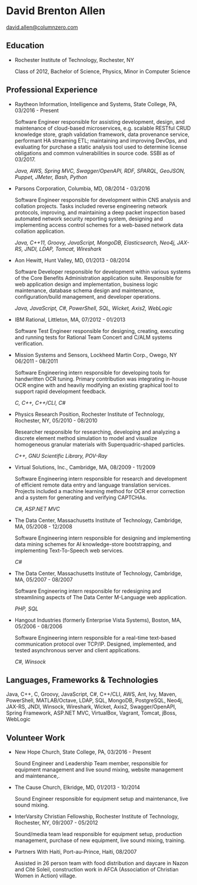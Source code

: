 # David Brenton Allen

david.allen@columnzero.com

## Education

* Rochester Institute of Technology, Rochester, NY

    Class of 2012, Bachelor of Science, Physics, Minor in Computer Science

## Professional Experience

* Raytheon Information, Intelligence and Systems, State College, PA, 03/2016 - Present

    Software Engineer responsible for assisting development, design, and maintenance of cloud-based microservices, e.g. scalable RESTful CRUD knowledge store, graph validation framework, data provenance service, performant HA streaming ETL; maintaining and improving DevOps, and evaluating for purchase a static analysis tool used to determine license obligations and common vulnerabilities in source code. SSBI as of 03/2017.

    *Java, AWS, Spring MVC, Swagger/OpenAPI, RDF, SPARQL, GeoJSON, Puppet, JMeter, Bash, Python*

* Parsons Corporation, Columbia, MD, 08/2014 - 03/2016

    Software Engineer responsible for development within CNS analysis and collation projects. Tasks included reverse engineering network protocols, improving, and maintaining a deep packet inspection based automated network security reporting system, designing and implementing access control schemes for a web-based network data collation application.

    *Java, C++11, Groovy, JavaScript, MongoDB, Elasticsearch, Neo4j, JAX-RS, JNDI, LDAP, Tomcat, Wireshark*

* Aon Hewitt, Hunt Valley, MD, 01/2013 - 08/2014

    Software Developer responsible for development within various systems of the Core Benefits Administration application suite. Responsible for web application design and implementation, business logic maintenance, database schema design and maintenance, configuration/build management, and developer operations.

    *Java, JavaScript, C#, PowerShell, SQL, Wicket, Axis2, WebLogic*

* IBM Rational, Littleton, MA, 07/2012 - 01/2013

    Software Test Engineer responsible for designing, creating, executing and running tests for Rational Team Concert and C/ALM systems verification.

* Mission Systems and Sensors, Lockheed Martin Corp., Owego, NY    06/2011 - 08/2011

    Software Engineering intern responsible for developing tools for handwritten OCR tuning. Primary contribution was integrating in-house OCR engine with and heavily modifying an existing graphical tool to support rapid development feedback.

    *C, C++, C++/CLI, C#*

* Physics Research Position, Rochester Institute of Technology, Rochester, NY, 05/2010 - 08/2010

    Researcher responsible for researching, developing and analyzing a discrete element method simulation to model and visualize homogeneous granular materials with Superquadric-shaped particles.

    *C++, GNU Scientific Library, POV-Ray*

* Virtual Solutions, Inc., Cambridge, MA, 08/2009 - 11/2009

    Software Engineering intern responsible for research and development of efficient remote data entry and language translation services. Projects included a machine learning method for OCR error correction and a system for generating and verifying CAPTCHAs.

    *C#, ASP.NET MVC*

* The Data Center, Massachusetts Institute of Technology, Cambridge, MA, 05/2008 - 12/2008

    Software Engineering intern responsible for designing and implementing data mining schemes for AI knowledge-store bootstrapping, and implementing Text-To-Speech web services.

    *C#*

* The Data Center, Massachusetts Institute of Technology, Cambridge, MA, 05/2007 - 08/2007

    Software Engineering intern responsible for redesigning and streamlining aspects of The Data Center M-Language web application.

    *PHP, SQL*

* Hangout Industries (formerly Enterprise Vista Systems), Boston, MA, 05/2006 - 08/2006

    Software Engineering intern responsible for a real-time text-based communication protocol over TCP/IP. Designed, implemented, and tested asynchronous server and client applications.

    *C#, Winsock*

## Languages, Frameworks & Technologies

Java, C++, C, Groovy, JavaScript, C#, C++/CLI, AWS, Ant, Ivy, Maven, PowerShell, MATLAB/Octave, LDAP, SQL, MongoDB, PostgreSQL, Neo4j, JAX-RS, JNDI, Winsock, Wireshark, Wicket, Axis2, Swagger/OpenAPI, Spring Framework, ASP.[]()NET MVC, VirtualBox, Vagrant, Tomcat, jBoss, WebLogic

## Volunteer Work

* New Hope Church, State College, PA, 03/2016 - Present

    Sound Engineer and Leadership Team member, responsible for equipment management and live sound mixing, website management and maintenance,.

* The Cause Church, Elkridge, MD, 01/2013 - 10/2014

    Sound Engineer responsible for equipment setup and maintenance, live sound mixing.

* InterVarsity Christian Fellowship, Rochester Institute of Technology, Rochester, NY, 09/2007 - 05/2012

    Sound/media team lead responsible for equipment setup, production management, purchase of new equipment, live sound mixing, training.

* Partners With Haiti, Port-au-Prince, Haiti, 08/2007

    Assisted in 26 person team with food distribution and daycare in Nazon and Cité Soleil, construction work in AFCA (Association of Christian Women in Action) village.
